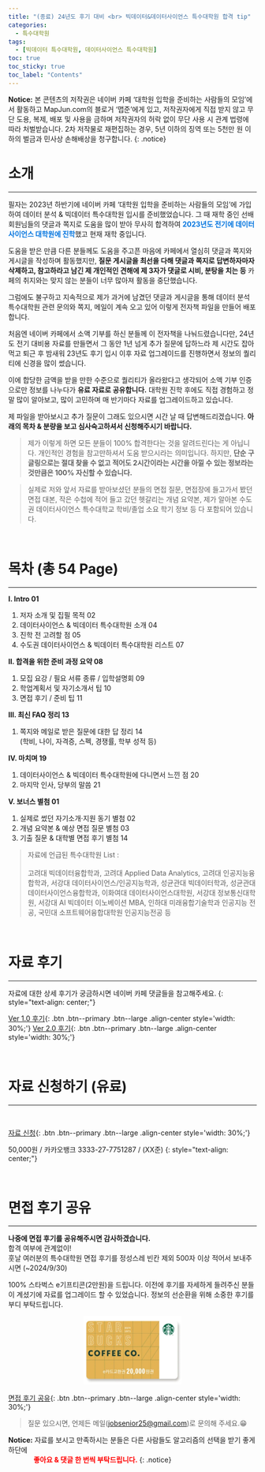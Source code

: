 ```yaml
---
title: "(종료) 24년도 후기 대비 <br> 빅데이터&데이터사이언스 특수대학원 합격 tip"
categories:
  - 특수대학원
tags:
  - [빅데이터 특수대학원, 데이터사이언스 특수대학원]
toc: true
toc_sticky: true
toc_label: "Contents"
---
```

**Notice:** 본 콘텐츠의 저작권은 네이버 카페 ‘대학원 입학을 준비하는 사람들의 모임’에서 활동하고 MapJun.com의 블로거 ‘맵준’에게 있고, 저작권자에게 직접 받지 않고 무단 도용, 복제, 배포 및 사용을 금하며 저작권자의 허락 없이 무단 사용 시 관계 법령에 따라 처벌받습니다. 2차 저작물로 재편집하는 경우, 5년 이하의 징역 또는 5천만 원 이하의 벌금과 민사상 손해배상을 청구합니다.
{: .notice}

# 소개
------------------
필자는 2023년 하반기에 네이버 카페 ‘대학원 입학을 준비하는 사람들의 모임’에 가입하여 데이터 분석 & 빅데이터 특수대학원 입시를 준비했었습니다.
그 때 재학 중인 선배 회원님들의 댓글과 쪽지로 도움을 많이 받아 무사히 합격하여 <span style="color:#0174DF"><b>2023년도 전기에 데이터사이언스 대학원에 진학</b></span>했고 현재 재학 중입니다.

도움을 받은 만큼 다른 분들께도 도움을 주고픈 마음에 카페에서 열심히 댓글과 쪽지와 게시글을 작성하며 활동했지만, **질문 게시글을 최선을 다해 댓글과 쪽지로 답변하자마자 삭제하고, 참고하라고 남긴 제 개인적인 견해에 제 3자가 댓글로 시비, 분탕을 치는 등**
카페의 취지와는 맞지 않는 분들이 너무 많아져 활동을 중단했습니다. 

그럼에도 불구하고 지속적으로 제가 과거에 남겼던 댓글과 게시글을 통해 데이터 분석 특수대학원 관련 문의와 쪽지, 메일이 계속 오고 있어 이렇게 전자책 파일을 만들어 배포합니다.

처음엔 네이버 카페에서 소액 기부를 하신 분들께 이 전자책을 나눠드렸습니다만, 24년도 전기 대비용 자료를 만들면서 그 동안 1년 넘게 추가 질문에 답하느라 제 시간도 잡아먹고 퇴근 후 밤새워 23년도 후기 입시 이후 자료 업그레이드를 진행하면서 정보의 퀄리티에 신경을 많이 썼습니다.

이에 합당한 금액을 받을 만한 수준으로 퀄리티가 올라왔다고 생각되어 소액 기부 인증으로만 정보를 나누다가 **유료 자료로 공유합니다.** 대학원 진학 후에도 직접 경험하고 정말 많이 알아보고, 많이 고민하며 매 반기마다 자료를 업그레이드하고 있습니다.

제 파일을 받아보시고 추가 질문이 그래도 있으시면 시간 날 때
답변해드리겠습니다. **아래의 목차 & 분량을 보고 심사숙고하셔서 신청해주시기 바랍니다.**

>제가 이렇게 하면 모든 분들이 100% 합격한다는 것을 알려드린다는 게 아닙니다. 개인적인 경험을 참고만하셔서 도움 받으시라는 의미입니다. 하지만, **단순 구글링으로는 절대 찾을 수 없고 적어도 2시간이라는 시간을 아낄 수 있는 정보라는 것만큼은 100% 자신할 수 있습니다.**

>실제로 저와 앞서 자료를 받아보셨던 분들의 면접 질문, 면접장에 들고가서 봤던 면접 대본, 작은 수첩에 적어 들고 갔던 헷갈리는 개념 요약본, 제가 알아본 수도권 데이터사이언스 특수대학교 학비/졸업 소요 학기 정보 등 다 포함되어 있습니다.

<br>

# 목차 (총 54 Page)
------------------
**Ⅰ. Intro 	01**
  1. 저자 소개 및 집필 목적 	02
  2. 데이터사이언스 & 빅데이터 특수대학원 소개 	04
  3. 진학 전 고려할 점 	05
  4. 수도권 데이터사이언스 & 빅데이터 특수대학원 리스트 	07

**Ⅱ. 합격을 위한 준비 과정 요약 	08**
  1. 모집 요강 / 필요 서류 종류 / 입학설명회 	09
  2. 학업계획서 및 자기소개서 팁 	10
  3. 면접 후기 / 준비 팁 	11

**Ⅲ. 최신 FAQ 정리 	13** <br>
  1. 쪽지와 메일로 받은 질문에 대한 답 정리 	14 <br>
     (학비, 나이, 자격증, 스펙, 경쟁률, 학부 성적 등)

**Ⅳ. 마치며 	19**
  1. 데이터사이언스 & 빅데이터 특수대학원에 다니면서 느낀 점 	20
  2. 마지막 인사, 당부의 말씀 	21

**Ⅴ. 보너스 	별첨 01**
  1. 실제로 썼던 자기소개·지원 동기 	별첨 02
  2. 개념 요약본 & 예상 면접 질문 	별첨 03
  3. 기출 질문 & 대학별 면접 후기 	별첨 14

>자료에 언급된 특수대학원 List : <br><br> 고려대 빅데이터융합학과, 고려대 Applied Data Analytics, 고려대 인공지능융합학과, 서강대 데이터사이언스/인공지능학과, 성균관대 빅데이터학과, 성균관대 데이터사이언스융합학과, 이화여대 데이터사이언스대학원, 서강대 정보통신대학원, 서강대 AI 빅데이터 이노베이션 MBA, 인하대 미래융합기술학과 인공지능 전공, 국민대 소프트웨어융합대학원 인공지능전공 등

<br>

# 자료 후기
------------------
자료에 대한 상세 후기가 궁금하시면 네이버 카페 댓글들을 참고해주세요.
{: style="text-align: center;"}

[Ver 1.0 후기](https://cafe.naver.com/daehakwon?iframe_url_utf8=%2FArticleRead.nhn%253Fclubid%3D15256874%2526articleid%3D116658){: .btn .btn--primary .btn--large .align-center style='width: 30%;'}
[Ver 2.0 후기](https://cafe.naver.com/daehakwon?iframe_url_utf8=%2FArticleRead.nhn%253Fclubid%3D15256874%2526articleid%3D127904){: .btn .btn--primary .btn--large .align-center style='width: 30%;'}

<br>

# 자료 신청하기 (유료) 
------------------

<br>

[자료 신청](https://moaform.com/q/EP0pYK){: .btn .btn--primary .btn--large .align-center style='width: 30%;'}

50,000원 / 카카오뱅크 3333-27-7751287 / (XX준)
{: style="text-align: center;"}

<br>

# 면접 후기 공유
------------------

**나중에 면접 후기를 공유해주시면 감사하겠습니다.**
<br>
합격 여부에 관계없이! <br>
훗날 여러분의 특수대학원 면접 후기를 정성스레 빈칸 제외 500자 이상 적어서 보내주시면
(~2024/9/30)

100% 스타벅스 e기프티콘(2만원)을 드립니다.
이전에 후기를 자세하게 들려주신 분들이 계셨기에 자료를 업그레이드 할 수 있었습니다. 정보의 선순환을 위해 소중한 후기를 부디 부탁드립니다.
<br>

<center><img src="/assets/images/gift2.png" width="200"></center>

[면접 후기 공유](https://moaform.com/q/DD2TEX){: .btn .btn--primary .btn--large .align-center style='width: 30%;'}

>질문 있으시면, 언제든 메일(jobsenior25@gmail.com)로 문의해 주세요.😁

**Notice:** 자료를 보시고 만족하시는 분들은 다른 사람들도 알고리즘의 선택을 받기 좋게 하단에
<br> &nbsp;&nbsp;&nbsp;&nbsp;&nbsp;&nbsp;&nbsp;&nbsp;&nbsp;&nbsp;&nbsp;&nbsp;
<span style="color:red"><b>좋아요 & 댓글 한 번씩 부탁드립니다.</b></span>
{: .notice}
